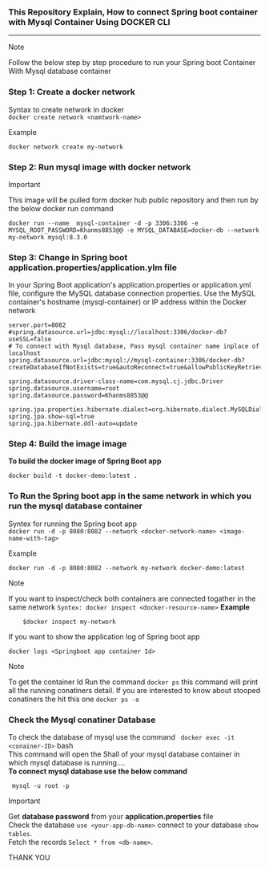 ### This Repository Explain, How to connect Spring boot container with Mysql Container Using  DOCKER CLI
---

> [!NOTE]
Follow the below step by step procedure to run your Spring boot Container With Mysql database container

### Step 1: Create a docker network
Syntax to create  network in docker <br>
`docker create network <namtwork-name>`<br>

Example

```
docker network create my-network
```

### Step 2:  Run mysql image with docker network
>[!IMPORTANT]
>This image will be pulled form docker hub public repository and then run by the below docker run command
```
docker run --name  mysql-container -d -p 3306:3306 -e MYSQL_ROOT_PASSWORD=Khanms8853@@ -e MYSQL_DATABASE=docker-db --network my-network mysql:8.3.0

```

### Step 3: Change in Spring boot application.properties/application.ylm file
  In your Spring Boot application's application.properties or application.yml file, configure the MySQL database connection properties. Use the MySQL container's hostname (mysql-container) or IP address within the Docker network
```
server.port=8082
#spring.datasource.url=jdbc:mysql://localhost:3306/docker-db?useSSL=false
# To connect with Mysql database, Pass mysql container name inplace of localhost
spring.datasource.url=jdbc:mysql://mysql-container:3306/docker-db?createDatabaseIfNotExists=true&autoReconnect=true&allowPublicKeyRetrieval=true&useSSL=false

spring.datasource.driver-class-name=com.mysql.cj.jdbc.Driver
spring.datasource.username=root
spring.datasource.password=Khanms8853@@

spring.jpa.properties.hibernate.dialect=org.hibernate.dialect.MySQLDialect
spring.jpa.show-sql=true
spring.jpa.hibernate.ddl-auto=update
```
### Step 4: Build the image image
**To build the docker image of Spring Boot app** <br>
``` 
docker build -t docker-demo:latest .
```
### To Run the Spring boot app in the same network in which you run the mysql database container
Syntex for  running the Spring boot app <br>
`docker run -d -p 8080:8082 --network <docker-network-name> <image-name-with-tag>`<br>

Example <br>
```
docker run -d -p 8080:8082 --network my-network docker-demo:latest
```
>[!NOTE]
>If you want to inspect/check both containers are connected togather in the same network
` Syntex:
    docker inspect <docker-resource-name>
`
**Example** <br>
```
    $docker inspect my-network
```

If you want to show the application log of Spring boot app <br>
```
docker logs <Springboot app container Id>
```
>[!NOTE]
>To get the container Id
>Run the command `docker ps` this command will print all the running conatiners detail. If you are interested to know about stooped conatiners the hit this one `docker ps -a`

### Check the Mysql conatiner Database
To  check the database of mysql use the command ` docker exec -it <conainer-ID>` bash <br>
This command will open the Shall of your mysql database container in which mysql database is running....<br>
**To connect mysql database use the below command**
```
 mysql -u root -p
```
>[!IMPORTANT]
>Get **database password** from your **application.properties** file <br>
>Check the database `use <your-app-db-name>` connect to your database `show tables`.<br>
>Fetch the records `Select * from <db-name>`.


THANK YOU






